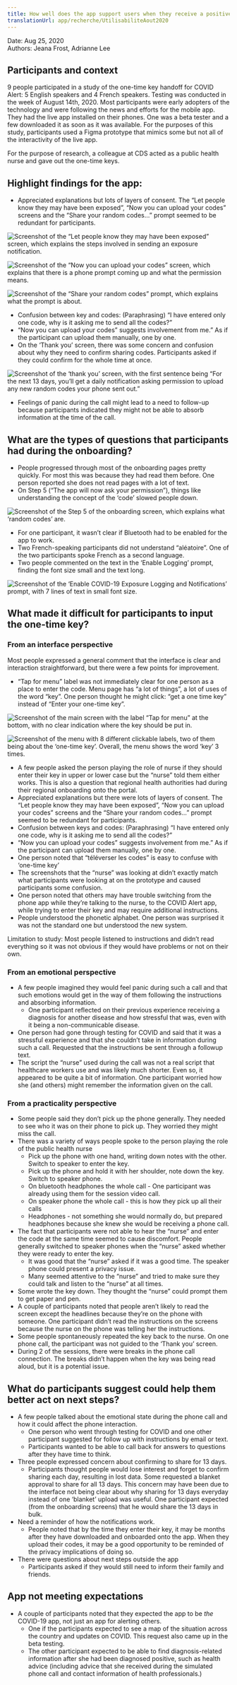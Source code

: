 ```yaml
---
title: How well does the app support users when they receive a positive diagnosis (and one-time key)?
translationUrl: app/recherche/UtilisabiliteAout2020
---
```


Date: Aug 25, 2020 \
Authors: Jeana Frost, Adrianne Lee


## Participants and context

9 people participated in a study of the one-time key handoff for COVID Alert: 5 English speakers and 4 French speakers. Testing was conducted in the week of August 14th, 2020. Most participants were early adopters of the technology and were following the news and efforts for the mobile app. They had the live app installed on their phones. One was a beta tester and a few downloaded it as soon as it was available. For the purposes of this study, participants used a Figma prototype that mimics some but not all of the interactivity of the live app.

For the purpose of research, a colleague at CDS acted as a public health nurse and gave out the one-time keys.


## Highlight findings for the app:



*   Appreciated explanations but lots of layers of consent. The “Let people know they may have been exposed”, “Now you can upload your codes” screens and the “Share your random codes…” prompt seemed to be redundant for participants.



![Screenshot of the “Let people know they may have been exposed” screen, which explains the steps involved in sending an exposure notification.](images/LetPeopleKnow.png "Screenshot")


![Screenshot of the “Now you can upload your codes” screen, which explains that there is a phone prompt coming up and what the permission means. ](images/NowYouCan.png "Screenshot")



![Screenshot of the “Share your random codes” prompt, which explains what the prompt is about.](images/ShareRandomCodes.png "Screenshot")

*   Confusion between key and codes: (Paraphrasing) “I have entered only one code, why is it asking me to send all the codes?”
*   “Now you can upload your codes” suggests involvement from me.” As if the participant can upload them manually, one by one.
*   On the ‘Thank you’ screen, there was some concern and confusion about why they need to confirm sharing codes. Participants asked if they could confirm for the whole time at once.




![Screenshot of the ‘thank you’ screen, with the first sentence being “For the next 13 days, you’ll get a daily notification asking permission to upload any new random codes your phone sent out.”](images/ThanksForHelping.png "Screenshot")



*   Feelings of panic during the call might lead to a need to follow-up because participants indicated they might not be able to absorb information at the time of the call.


## What are the types of questions that participants had during the onboarding?



*   People progressed through most of the onboarding pages pretty quickly. For most this was because they had read them before. One person reported she does not read pages with a lot of text.
*   On Step 5 (“The app will now ask your permission”), things like understanding the concept of the ‘code’ slowed people down.




![Screenshot of the Step 5 of the onboarding screen, which explains what ‘random codes’ are.](images/Onboarding5.png "Screenshot")



*   For one participant, it wasn’t clear if Bluetooth had to be enabled for the app to work.
*   Two French-speaking participants did not understand “aléatoire”. One of the two participants spoke French as a second language.
*   Two people commented on the text in the ‘Enable Logging’ prompt, finding the font size small and the text long.




![Screenshot of the ‘Enable COVID-19 Exposure Logging and Notifications’ prompt, with 7 lines of text in small font size.](images/EnableExposure.png "Screenshot")

## What made it difficult for participants to input the one-time key?


### From an interface perspective

Most people expressed a general comment that the interface is clear and interaction straightforward, but there were a few points for improvement.



*   “Tap for menu” label was not immediately clear for one person as a place to enter the code. Menu page has “a lot of things”, a lot of uses of the word “key”. One person thought he might click: “get a one time key” instead of “Enter your one-time key”.




![Screenshot of the main screen with the label “Tap for menu” at the bottom, with no clear indication where the key should be put in.](images/MainScreen.png "Screenshot")





![Screenshot of the menu with 8 different clickable labels, two of them being about the ‘one-time key’. Overall, the menu shows the word ‘key’ 3 times.](images/Menu.png "Screenshot")



*   A few people asked the person playing the role of nurse if they should enter their key in upper or lower case but the “nurse” told them either works. This is also a question that regional health authorities had during their regional onboarding onto the portal.
*   Appreciated explanations but there were lots of layers of consent. The “Let people know they may have been exposed”, “Now you can upload your codes” screens and the “Share your random codes…” prompt seemed to be redundant for participants.
*   Confusion between keys and codes: (Paraphrasing) “I have entered only one code, why is it asking me to send all the codes?”
*   “Now you can upload your codes” suggests involvement from me.” As if the participant can upload them manually, one by one.
*   One person noted that “téléverser les codes” is easy to confuse with ‘one-time key’
*   The screenshots that the “nurse” was looking at didn’t exactly match what participants were looking at on the prototype and caused participants some confusion.
*   One person noted that others may have trouble switching from the phone app while they’re talking to the nurse, to the COVID Alert app, while trying to enter their key and may require additional instructions.
*   People understood the phonetic alphabet. One person was surprised it was not the standard one but understood the new system.

Limitation to study: Most people listened to instructions and didn’t read everything so it was not obvious if they would have problems or not on their own.


### From an emotional perspective



*   A few people imagined they would feel panic during such a call and that such emotions would get in the way of them following the instructions and absorbing information.
    *   One participant reflected on their previous experience receiving a diagnosis for another disease and how stressful that was, even with it being a non-communicable disease.
*   One person had gone through testing for COVID and said that it was a stressful experience and that she couldn’t take in information during such a call. Requested that the instructions be sent through a followup text.
*   The script the “nurse” used during the call was not a real script that healthcare workers use and was likely much shorter. Even so, it appeared to be quite a bit of information. One participant worried how she (and others) might remember the information given on the call.


### From a practicality perspective



*   Some people said they don’t pick up the phone generally. They needed to see who it was on their phone to pick up. They worried they might miss the call.
*   There was a variety of ways people spoke to the person playing the role of the public health nurse
    *   Pick up the phone with one hand, writing down notes with the other. Switch to speaker to enter the key.
    *   Pick up the phone and hold it with her shoulder, note down the key. Switch to speaker phone.
    *   On bluetooth headphones the whole call - One participant was already using them for the session video call.
    *   On speaker phone the whole call - this is how they pick up all their calls
    *   Headphones - not something she would normally do, but prepared headphones because she knew she would be receiving a phone call.
*   The fact that participants were not able to hear the “nurse” and enter the code at the same time seemed to cause discomfort. People generally switched to speaker phones when the “nurse” asked whether they were ready to enter the key.
    *   It was good that the “nurse” asked if it was a good time. The speaker phone could present a privacy issue.
    *   Many seemed attentive to the “nurse” and tried to make sure they could talk and listen to the “nurse” at all times.
*   Some wrote the key down. They thought the “nurse” could prompt them to get paper and pen.
*   A couple of participants noted that people aren’t likely to read the screen except the headlines because they’re on the phone with someone. One participant didn’t read the instructions on the screens because the nurse on the phone was telling her the instructions.
*   Some people spontaneously repeated the key back to the nurse. On one phone call, the participant was not guided to the ‘Thank you’ screen.
*   During 2 of the sessions, there were breaks in the phone call connection. The breaks didn’t happen when the key was being read aloud, but it is a potential issue.


## What do participants suggest could help them better act on next steps?



*   A few people talked about the emotional state during the phone call and how it could affect the phone interaction.
    *   One person who went through testing for COVID and one other participant suggested for follow up with instructions by email or text.
    *   Participants wanted to be able to call back for answers to questions after they have time to think.
*   Three people expressed concern about confirming to share for 13 days.
    *   Participants thought people would lose interest and forget to confirm sharing each day, resulting in lost data. Some requested a blanket approval to share for all 13 days. This concern may have been due to the interface not being clear about why sharing for 13 days everyday instead of one ‘blanket’ upload was useful. One participant expected (from the onboarding screens) that he would share the 13 days in bulk.
*   Need a reminder of how the notifications work.
    *   People noted that by the time they enter their key, it may be months after they have downloaded and onboarded onto the app. When they upload their codes, it may be a good opportunity to be reminded of the privacy implications of doing so.
*   There were questions about next steps outside the app
    *   Participants asked if they would still need to inform their family and friends.


## App not meeting expectations



*   A couple of participants noted that they expected the app to be _the_ COVID-19 app, not just an app for alerting others.
    *   One if the participants expected to see a map of the situation across the country and updates on COVID. This request also came up in the beta testing.
    *   The other participant expected to be able to find diagnosis-related information after she had been diagnosed positive, such as health advice (including advice that she received during the simulated phone call and contact information of health professionals.)
